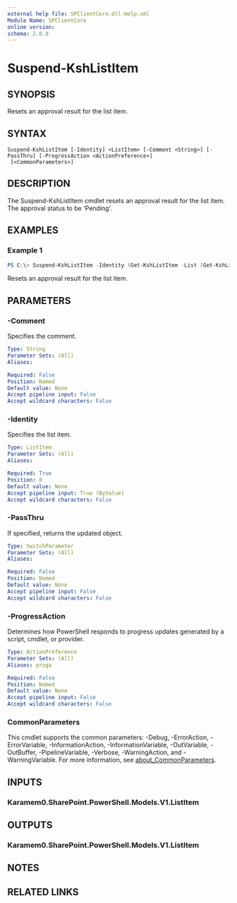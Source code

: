 ```yaml
---
external help file: SPClientCore.dll-Help.xml
Module Name: SPClientCore
online version:
schema: 2.0.0
---
```


# Suspend-KshListItem

## SYNOPSIS
Resets an approval result for the list item.

## SYNTAX

```
Suspend-KshListItem [-Identity] <ListItem> [-Comment <String>] [-PassThru] [-ProgressAction <ActionPreference>]
 [<CommonParameters>]
```

## DESCRIPTION
The Suspend-KshListItem cmdlet resets an approval result for the list item. The approval status to be 'Pending'.

## EXAMPLES

### Example 1
```powershell
PS C:\> Suspend-KshListItem -Identity (Get-KshListItem -List (Get-KshList -ListTitle 'Announcements') -ItemId 1)
```

Resets an approval result for the list item.

## PARAMETERS

### -Comment
Specifies the comment.

```yaml
Type: String
Parameter Sets: (All)
Aliases:

Required: False
Position: Named
Default value: None
Accept pipeline input: False
Accept wildcard characters: False
```

### -Identity
Specifies the list item.

```yaml
Type: ListItem
Parameter Sets: (All)
Aliases:

Required: True
Position: 0
Default value: None
Accept pipeline input: True (ByValue)
Accept wildcard characters: False
```

### -PassThru
If specified, returns the updated object.

```yaml
Type: SwitchParameter
Parameter Sets: (All)
Aliases:

Required: False
Position: Named
Default value: None
Accept pipeline input: False
Accept wildcard characters: False
```

### -ProgressAction
Determines how PowerShell responds to progress updates generated by a script, cmdlet, or provider.

```yaml
Type: ActionPreference
Parameter Sets: (All)
Aliases: proga

Required: False
Position: Named
Default value: None
Accept pipeline input: False
Accept wildcard characters: False
```

### CommonParameters
This cmdlet supports the common parameters: -Debug, -ErrorAction, -ErrorVariable, -InformationAction, -InformationVariable, -OutVariable, -OutBuffer, -PipelineVariable, -Verbose, -WarningAction, and -WarningVariable. For more information, see [about_CommonParameters](http://go.microsoft.com/fwlink/?LinkID=113216).

## INPUTS

### Karamem0.SharePoint.PowerShell.Models.V1.ListItem

## OUTPUTS

### Karamem0.SharePoint.PowerShell.Models.V1.ListItem

## NOTES

## RELATED LINKS
